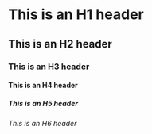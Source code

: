 # This is an H1 header
## This is an H2 header
### This is an H3 header
#### This is an H4 header
##### This is an H5 header
###### This is an H6 header